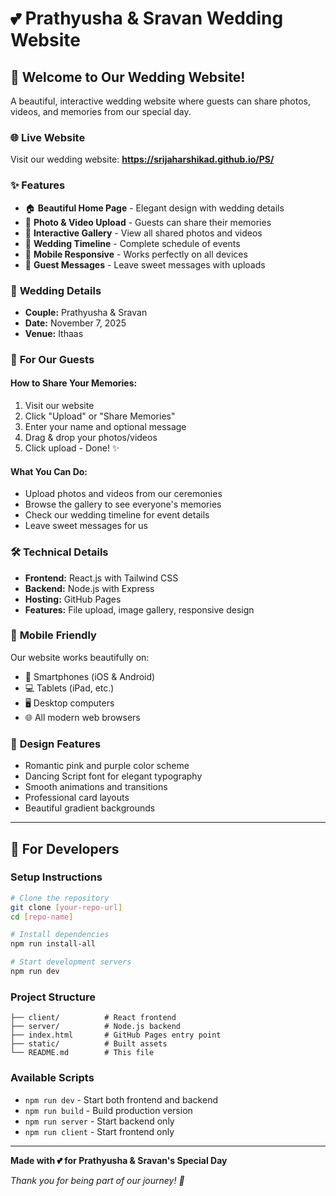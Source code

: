# 💕 Prathyusha & Sravan Wedding Website

## 🎉 Welcome to Our Wedding Website!

A beautiful, interactive wedding website where guests can share photos, videos, and memories from our special day.

### 🌐 **Live Website**
Visit our wedding website: **https://srijaharshikad.github.io/PS/**

### ✨ **Features**
- 🏠 **Beautiful Home Page** - Elegant design with wedding details
- 📸 **Photo & Video Upload** - Guests can share their memories
- 🎨 **Interactive Gallery** - View all shared photos and videos  
- 📅 **Wedding Timeline** - Complete schedule of events
- 📱 **Mobile Responsive** - Works perfectly on all devices
- 💌 **Guest Messages** - Leave sweet messages with uploads

### 📅 **Wedding Details**
- **Couple:** Prathyusha & Sravan
- **Date:** November 7, 2025
- **Venue:** Ithaas

### 🎯 **For Our Guests**

#### **How to Share Your Memories:**
1. Visit our website
2. Click "Upload" or "Share Memories"
3. Enter your name and optional message
4. Drag & drop your photos/videos
5. Click upload - Done! ✨

#### **What You Can Do:**
- Upload photos and videos from our ceremonies
- Browse the gallery to see everyone's memories
- Check our wedding timeline for event details
- Leave sweet messages for us

### 🛠 **Technical Details**
- **Frontend:** React.js with Tailwind CSS
- **Backend:** Node.js with Express
- **Hosting:** GitHub Pages
- **Features:** File upload, image gallery, responsive design

### 📱 **Mobile Friendly**
Our website works beautifully on:
- 📱 Smartphones (iOS & Android)
- 💻 Tablets (iPad, etc.)
- 🖥️ Desktop computers
- 🌐 All modern web browsers

### 🎨 **Design Features**
- Romantic pink and purple color scheme
- Dancing Script font for elegant typography
- Smooth animations and transitions
- Professional card layouts
- Beautiful gradient backgrounds

---

## 🚀 **For Developers**

### **Setup Instructions**
```bash
# Clone the repository
git clone [your-repo-url]
cd [repo-name]

# Install dependencies
npm run install-all

# Start development servers
npm run dev
```

### **Project Structure**
```
├── client/          # React frontend
├── server/          # Node.js backend  
├── index.html       # GitHub Pages entry point
├── static/          # Built assets
└── README.md        # This file
```

### **Available Scripts**
- `npm run dev` - Start both frontend and backend
- `npm run build` - Build production version
- `npm run server` - Start backend only
- `npm run client` - Start frontend only

---

**Made with 💕 for Prathyusha & Sravan's Special Day**

*Thank you for being part of our journey! 🎊*